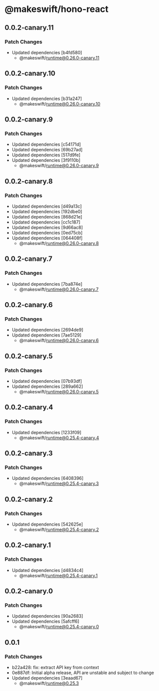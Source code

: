 # @makeswift/hono-react

## 0.0.2-canary.11

### Patch Changes

- Updated dependencies [b4fd580]
  - @makeswift/runtime@0.26.0-canary.11

## 0.0.2-canary.10

### Patch Changes

- Updated dependencies [b31a247]
  - @makeswift/runtime@0.26.0-canary.10

## 0.0.2-canary.9

### Patch Changes

- Updated dependencies [c54171d]
- Updated dependencies [69b27ad]
- Updated dependencies [517d9fe]
- Updated dependencies [3f9110b]
  - @makeswift/runtime@0.26.0-canary.9

## 0.0.2-canary.8

### Patch Changes

- Updated dependencies [d49a13c]
- Updated dependencies [192dbe0]
- Updated dependencies [868d21e]
- Updated dependencies [cc1c187]
- Updated dependencies [9d66ac8]
- Updated dependencies [0ed75cb]
- Updated dependencies [064408f]
  - @makeswift/runtime@0.26.0-canary.8

## 0.0.2-canary.7

### Patch Changes

- Updated dependencies [7ba874e]
  - @makeswift/runtime@0.26.0-canary.7

## 0.0.2-canary.6

### Patch Changes

- Updated dependencies [2694de9]
- Updated dependencies [7ae5129]
  - @makeswift/runtime@0.26.0-canary.6

## 0.0.2-canary.5

### Patch Changes

- Updated dependencies [07b93df]
- Updated dependencies [289a662]
  - @makeswift/runtime@0.26.0-canary.5

## 0.0.2-canary.4

### Patch Changes

- Updated dependencies [1233f09]
  - @makeswift/runtime@0.25.4-canary.4

## 0.0.2-canary.3

### Patch Changes

- Updated dependencies [6408396]
  - @makeswift/runtime@0.25.4-canary.3

## 0.0.2-canary.2

### Patch Changes

- Updated dependencies [542625e]
  - @makeswift/runtime@0.25.4-canary.2

## 0.0.2-canary.1

### Patch Changes

- Updated dependencies [d4834c4]
  - @makeswift/runtime@0.25.4-canary.1

## 0.0.2-canary.0

### Patch Changes

- Updated dependencies [90a2683]
- Updated dependencies [5afcff6]
  - @makeswift/runtime@0.25.4-canary.0

## 0.0.1

### Patch Changes

- b22a428: fix: extract API key from context
- 0e887df: Initial alpha release, API are unstable and subject to change
- Updated dependencies [3eaad67]
  - @makeswift/runtime@0.25.3
